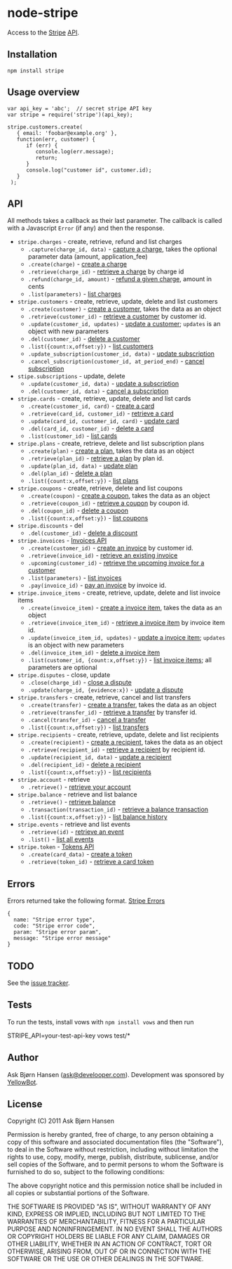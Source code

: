 # node-stripe

Access to the [Stripe](https://stripe.com/) [API](https://stripe.com/docs/api).


## Installation

`npm install stripe`

## Usage overview


    var api_key = 'abc';  // secret stripe API key
    var stripe = require('stripe')(api_key);

    stripe.customers.create(
       { email: 'foobar@example.org' },
       function(err, customer) {
          if (err) {
             console.log(err.message);
             return;
          }
          console.log("customer id", customer.id);
       }
     );


## API

All methods takes a callback as their last parameter. The callback is
called with a Javascript `Error` (if any) and then the response.

* `stripe.charges` - create, retrieve, refund and list charges
   * `.capture(charge_id, data)` - [capture a charge](https://stripe.com/docs/api#charge_capture), takes the optional parameter data (amount, application_fee)
   * `.create(charge)` - [create a charge](https://stripe.com/docs/api#create_charge)
   * `.retrieve(charge_id)` - [retrieve a charge](https://stripe.com/docs/api#retrieve_charge) by charge id
   * `.refund(charge_id, amount)` - [refund a given charge](https://stripe.com/docs/api#refund_charge), amount in cents
   * `.list(parameters)` - [list charges](https://stripe.com/docs/api#list_charges)
* `stripe.customers` - create, retrieve, update, delete and list customers
   * `.create(customer)` - [create a customer](https://stripe.com/docs/api#create_customer), takes the data as an object
   * `.retrieve(customer_id)` - [retrieve a customer](https://stripe.com/docs/api#retrieve_customer) by customer id.
   * `.update(customer_id, updates)` - [update a customer](https://stripe.com/docs/api#update_customer); `updates` is an object with new parameters
   * `.del(customer_id)` - [delete a customer](https://stripe.com/docs/api#delete_customer)
   * `.list({count:x,offset:y})` - [list customers](https://stripe.com/docs/api#list_customers)
   * `.update_subscription(customer_id, data)` - [update subscription](https://stripe.com/docs/api#update_subscription)
   * `.cancel_subscription(customer_id, at_period_end)` - [cancel subscription](https://stripe.com/docs/api#cancel_subscription)
* `stipe.subscriptions`  - update, delete
   * `.update(customer_id, data)` - [update a subscription](https://stripe.com/docs/api/curl#update_subscription)
   * `.del(customer_id, data)` - [cancel a subscription](https://stripe.com/docs/api/curl#cancel_subscription)
*  `stripe.cards`  - create, retrieve, update, delete and list cards
   *  `.create(customer_id, card)`  - [create a card](https://stripe.com/docs/api#create_card)
   *  `.retrieve(card_id, customer_id)`  - [retrieve a card](https://stripe.com/docs/api#retrieve_card)
   *  `.update(card_id, customer_id, card)`  - [update card](https://stripe.com/docs/api#update_card)
   *  `.del(card_id, customer_id)`  - [delete a card](https://stripe.com/docs/api#delete_card)
   *  `.list(customer_id)`  - [list cards](https://stripe.com/docs/api#list_cards)
* `stripe.plans` - create, retrieve, delete and list subscription plans
   * `.create(plan)` - [create a plan](https://stripe.com/docs/api#create_plan), takes the data as an object
   * `.retrieve(plan_id)` - [retrieve a plan](https://stripe.com/docs/api#retrieve_plan) by plan id.
   * `.update(plan_id, data)` - [update plan](https://stripe.com/docs/api#update_plan)
   * `.del(plan_id)` - [delete a plan](https://stripe.com/docs/api#delete_plan)
   * `.list({count:x,offset:y})` - [list plans](https://stripe.com/docs/api#list_plans)
* `stripe.coupons` - create, retrieve, delete and list coupons
   * `.create(coupon)` - [create a coupon](https://stripe.com/docs/api#create_coupon), takes the data as an object
   * `.retrieve(coupon_id)` - [retrieve a coupon](https://stripe.com/docs/api#retrieve_coupon) by coupon id.
   * `.del(coupon_id)` - [delete a coupon](https://stripe.com/docs/api#delete_coupon)
   * `.list({count:x,offset:y})` - [list coupons](https://stripe.com/docs/api#list_coupons)
* `stripe.discounts`  - del
   * `.del(customer_id)`  - [delete a discount](https://stripe.com/docs/api/curl#delete_discount)
* `stripe.invoices` - [Invoices API](https://stripe.com/docs/api#invoices)
   * `.create(customer_id)` - [create an invoice](https://stripe.com/docs/api#create_invoice) by customer id.
   * `.retrieve(invoice_id)` - [retrieve an existing invoice](https://stripe.com/docs/api?lang=curl#retrieve_invoice)
   * `.upcoming(customer_id)` - [retrieve the upcoming invoice for a customer](https://stripe.com/docs/api?lang=curl#retrieve_customer_invoice)
   * `.list(parameters)` - [list invoices](https://stripe.com/docs/api#list_customer_invoices)
   * `.pay(invoice_id)` - [pay an invoice](https://stripe.com/docs/api#pay_invoice) by invoice id.
* `stripe.invoice_items` - create, retrieve, update, delete and list invoice items
   * `.create(invoice_item)` - [create a invoice item](https://stripe.com/docs/api#create_invoiceitem), takes the data as an object
   * `.retrieve(invoice_item_id)` - [retrieve a invoice item](https://stripe.com/docs/api#retrieve_invoiceitem) by invoice item id.
   * `.update(invoice_item_id, updates)` - [update a invoice item](https://stripe.com/docs/api#update_invoiceitem); `updates` is an object with new parameters
   * `.del(invoice_item_id)` - [delete a invoice item](https://stripe.com/docs/api#delete_invoiceitem)
   * `.list(customer_id, {count:x,offset:y})` - [list invoice items](https://stripe.com/docs/api#list_invoiceitems); all parameters are optional
* `stripe.disputes`  - close, update
   * `.close(charge_id)`  - [close a dispute](https://stripe.com/docs/api/curl#close_dispute)
   * `.update(charge_id, {evidence:x})`  - [update a dispute](https://stripe.com/docs/api/curl#update_dispute)
* `stripe.transfers` - create, retrieve, cancel and list transfers
   * `.create(transfer)` - [create a transfer](https://stripe.com/docs/api#create_transfer), takes the data as an object
   * `.retrieve(transfer_id)` - [retrieve a transfer](https://stripe.com/docs/api#retrieve_transfer) by transfer id.
   * `.cancel(transfer_id)` - [cancel a transfer](https://stripe.com/docs/api#cancel_transfer)
   * `.list({count:x,offset:y})` - [list transfers](https://stripe.com/docs/api#list_transfers)
* `stripe.recipients` - create, retrieve, update, delete and list recipients
   * `.create(recipient)` - [create a recipient](https://stripe.com/docs/api#create_recipient), takes the data as an object
   * `.retrieve(recipient_id)` - [retrieve a recipient](https://stripe.com/docs/api#retrieve_recipient) by recipient id.
   * `.update(recipient_id, data)` - [update a recipient](https://stripe.com/docs/api#update_recipient)
   * `.del(recipient_id)` - [delete a recipient](https://stripe.com/docs/api#delete_recipient)
   * `.list({count:x,offset:y})` - [list recipients](https://stripe.com/docs/api#list_recipients)
* `stripe.account`  - retrieve
   * `.retrieve()`  - [retrieve your account](https://stripe.com/docs/api/curl#retrieve_account)
* `stripe.balance` - retrieve and list balance
   * `.retrieve()` - [retrieve balance](https://stripe.com/docs/api#retrieve_balance)
   * `.transaction(transaction_id)`  - [retrieve a balance transaction](https://stripe.com/docs/api/curl#retrieve_balance_transaction)
   * `.list({count:x,offset:y})` - [list balance history](https://stripe.com/docs/api#balance_history)
* `stripe.events` - retrieve and list events
   * `.retrieve(id)` - [retrieve an event](https://stripe.com/docs/api#retrieve_event)
   * `.list()` - [list all events](https://stripe.com/docs/api#list_events)
* `stripe.token` - [Tokens API](https://stripe.com/docs/api#tokens)
   * `.create(card_data)` - [create a token](https://stripe.com/docs/api#create_token)
   * `.retrieve(token_id)` - [retrieve a card token](https://stripe.com/docs/api#retrieve_token)

## Errors

Errors returned take the following format. [Stripe Errors](https://stripe.com/docs/api#errors)

    {
      name: "Stripe error type",
      code: "Stripe error code",
      param: "Stripe error param",
      message: "Stripe error message"
    }

## TODO

See the [issue tracker](http://github.com/abh/node-stripe).

## Tests

To run the tests, install vows with `npm install vows` and then run

   STRIPE_API=your-test-api-key vows test/*

## Author

Ask Bjørn Hansen (ask@develooper.com). Development was sponsored by [YellowBot](http://www.yellowbot.com/).

## License

Copyright (C) 2011 Ask Bjørn Hansen

Permission is hereby granted, free of charge, to any person obtaining a copy
of this software and associated documentation files (the "Software"), to deal
in the Software without restriction, including without limitation the rights
to use, copy, modify, merge, publish, distribute, sublicense, and/or sell
copies of the Software, and to permit persons to whom the Software is
furnished to do so, subject to the following conditions:

The above copyright notice and this permission notice shall be included in
all copies or substantial portions of the Software.

THE SOFTWARE IS PROVIDED "AS IS", WITHOUT WARRANTY OF ANY KIND, EXPRESS OR
IMPLIED, INCLUDING BUT NOT LIMITED TO THE WARRANTIES OF MERCHANTABILITY,
FITNESS FOR A PARTICULAR PURPOSE AND NONINFRINGEMENT. IN NO EVENT SHALL THE
AUTHORS OR COPYRIGHT HOLDERS BE LIABLE FOR ANY CLAIM, DAMAGES OR OTHER
LIABILITY, WHETHER IN AN ACTION OF CONTRACT, TORT OR OTHERWISE, ARISING FROM,
OUT OF OR IN CONNECTION WITH THE SOFTWARE OR THE USE OR OTHER DEALINGS IN
THE SOFTWARE.
